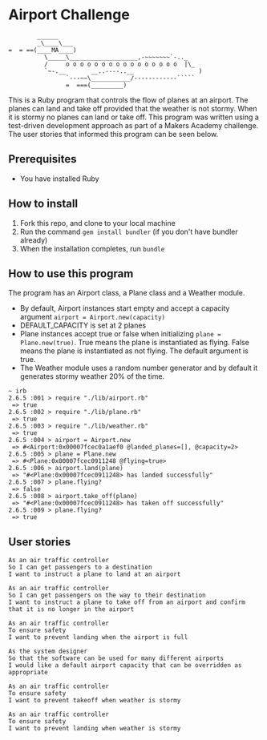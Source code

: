 Airport Challenge
=================

```
        ______
        _\____\___
=  = ==(____MA____)
          \_____\___________________,-~~~~~~~`-.._
          /     o o o o o o o o o o o o o o o o  |\_
          `~-.__       __..----..__                  )
                `---~~\___________/------------`````
                =  ===(_________)

```
This is a Ruby program that controls the flow of planes at an airport. The planes can land and take off provided that the weather is not stormy. When it is stormy no planes can land or take off. This program was written using a test-driven development approach as part of a Makers Academy challenge. The user stories that informed this program can be seen below.

Prerequisites
---------

* You have installed Ruby

How to install
-------

1. Fork this repo, and clone to your local machine
2. Run the command `gem install bundler` (if you don't have bundler already)
3. When the installation completes, run `bundle`

How to use this program
-------

The program has an Airport class, a Plane class and a Weather module. 

* By default, Airport instances start empty and accept a capacity argument ```airport = Airport.new(capacity)```
* DEFAULT_CAPACITY is set at 2 planes
* Plane instances accept true or false when initializing ```plane = Plane.new(true)```. True means the plane is instantiated as flying. False means the plane is instantiated as not flying. The default argument is true.
* The Weather module uses a random number generator and by default it generates stormy weather 20% of the time.

```
~ irb
2.6.5 :001 > require "./lib/airport.rb"
 => true 
2.6.5 :002 > require "./lib/plane.rb"
 => true 
2.6.5 :003 > require "./lib/weather.rb"
 => true 
2.6.5 :004 > airport = Airport.new
 => #<Airport:0x00007fcec0a1aef0 @landed_planes=[], @capacity=2> 
2.6.5 :005 > plane = Plane.new
 => #<Plane:0x00007fcec0911248 @flying=true> 
2.6.5 :006 > airport.land(plane)
 => "#<Plane:0x00007fcec0911248> has landed successfully" 
2.6.5 :007 > plane.flying?
 => false 
2.6.5 :008 > airport.take_off(plane)
 => "#<Plane:0x00007fcec0911248> has taken off successfully" 
2.6.5 :009 > plane.flying?
 => true 
```

User stories
-------

```
As an air traffic controller 
So I can get passengers to a destination 
I want to instruct a plane to land at an airport

As an air traffic controller 
So I can get passengers on the way to their destination 
I want to instruct a plane to take off from an airport and confirm that it is no longer in the airport

As an air traffic controller 
To ensure safety 
I want to prevent landing when the airport is full 

As the system designer
So that the software can be used for many different airports
I would like a default airport capacity that can be overridden as appropriate

As an air traffic controller 
To ensure safety 
I want to prevent takeoff when weather is stormy 

As an air traffic controller 
To ensure safety 
I want to prevent landing when weather is stormy 
```